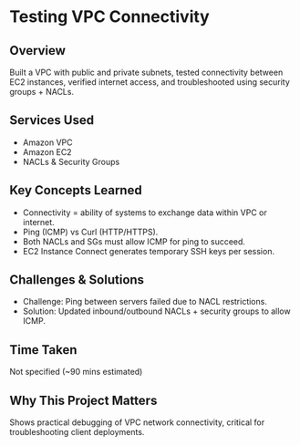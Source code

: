 # Testing VPC Connectivity

## Overview
Built a VPC with public and private subnets, tested connectivity between EC2 instances, verified internet access, and troubleshooted using security groups + NACLs.

## Services Used
- Amazon VPC  
- Amazon EC2  
- NACLs & Security Groups  

## Key Concepts Learned
- Connectivity = ability of systems to exchange data within VPC or internet.  
- Ping (ICMP) vs Curl (HTTP/HTTPS).  
- Both NACLs and SGs must allow ICMP for ping to succeed.  
- EC2 Instance Connect generates temporary SSH keys per session.

## Challenges & Solutions
- Challenge: Ping between servers failed due to NACL restrictions.  
- Solution: Updated inbound/outbound NACLs + security groups to allow ICMP.

## Time Taken
Not specified (~90 mins estimated)

## Why This Project Matters
Shows practical debugging of VPC network connectivity, critical for troubleshooting client deployments.
